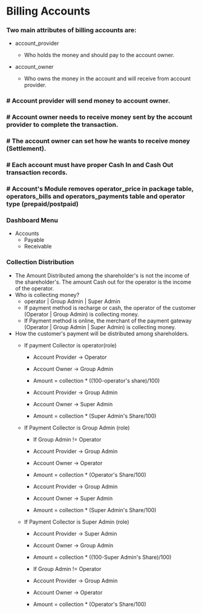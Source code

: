 # Billing Accounts

### Two main attributes of billing accounts are:
 * account_provider
   * Who holds the money and should pay to the account owner.
 
 * account_owner
   * Who owns the money in the account and will receive from account provider.
 
###  # Account provider will send money to account owner.

###  # Account owner needs to receive money sent by the account provider to complete the transaction.

###  # The account owner can set how he wants to receive money (Settlement).

###  # Each account must have proper Cash In and Cash Out transaction records.

###  # Account's Module removes operator_price in package table, operators_bills and operators_payments table and operator type (prepaid/postpaid)

### Dashboard Menu
* Accounts
  * Payable
  * Receivable
  
 ### Collection Distribution
 * The Amount Distributed among the shareholder's is not the income of the shareholder's. The amount Cash out for the operator is the income of the operator.
 * Who is collecting money?
   * operator | Group Admin | Super Admin
   * If payment method is recharge or cash, the operator of the customer (Operator | Group Admin) is collecting money.
   * If Payment method is online, the merchant of the payment gateway (Operator | Group Admin | Super Admin) is collecting money.
 * How the customer's payment will be distributed among shareholders.
    * If payment Collector is operator(role)
      * Account Provider -> Operator
      * Account Owner -> Group Admin
      * Amount = collection * ((100-operator's share)/100)
      
      * Account Provider -> Group Admin
      * Account Owner -> Super Admin
      * Amount = collection * (Super Admin's Share/100)
      
    * If Payment Collector is Group Admin (role)
      * If Group Admin != Operator
      * Account Provider -> Group Admin
      * Account Owner -> Operator
      * Amount = collection * (Operator's Share/100)
      
      * Account Provider -> Group Admin
      * Account Owner -> Super Admin
      * Amount = collection * (Super Admin's Share/100)
      
    * If Payment Collector is Super Admin (role)
      * Account Provider -> Super Admin
      * Account Owner -> Group Admin
      * Amount = collection * ((100-Super Admin's Share)/100)
      
      * If Group Admin != Operator
      * Account Provider -> Group Admin
      * Account Owner -> Operator
      * Amount = collection * (Operator's Share/100)
